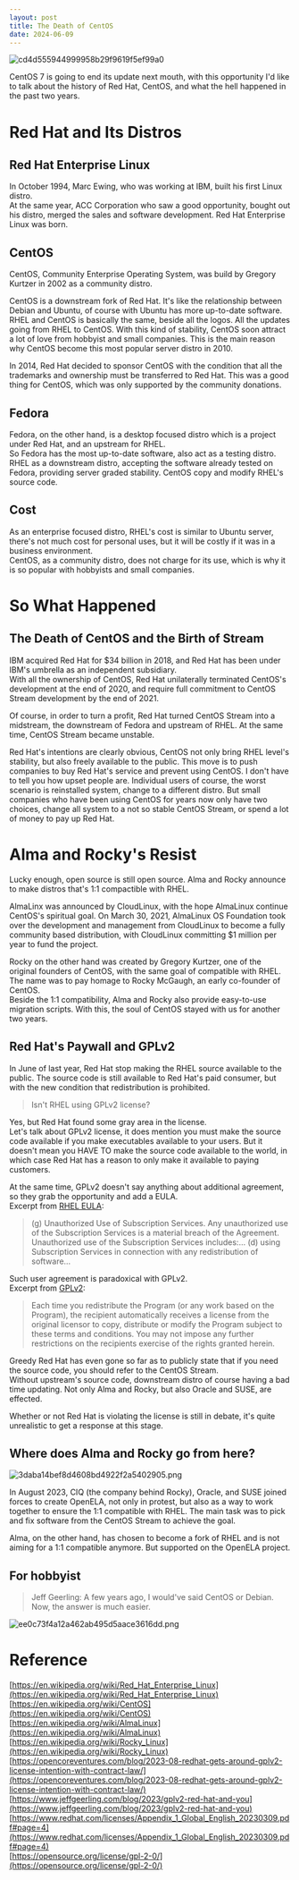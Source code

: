 ```yaml
---
layout: post
title: The Death of CentOS
date: 2024-06-09
---
```

![cd4d555944999958b29f9619f5ef99a0](/assets/img/2024-06-09-the-death-of-centos/cd4d555944999958b29f9619f5ef99a0.webp)

CentOS 7 is going to end its update next mouth, with this opportunity I'd like to talk about the history of Red Hat, CentOS, and what the hell happened in the past two years.

# Red Hat and Its Distros
## Red Hat Enterprise Linux
In October 1994, Marc Ewing, who was working at IBM, built his first Linux distro.  
At the same year, ACC Corporation who saw a good opportunity, bought out his distro, merged the sales and software development. Red Hat Enterprise Linux was born.

## CentOS
CentOS, Community Enterprise Operating System, was build by Gregory Kurtzer in 2002 as a community distro.

CentOS is a downstream fork of Red Hat. It's like the relationship between Debian and Ubuntu, of course with Ubuntu has more up-to-date software. RHEL and CentOS is basically the same, beside all the logos. All the updates going from RHEL to CentOS. With this kind of stability, CentOS soon attract a lot of love from hobbyist and small companies. This is the main reason why CentOS become this most popular server distro in 2010.

In 2014, Red Hat decided to sponsor CentOS with the condition that all the trademarks and ownership must be transferred to Red Hat. This was a good thing for CentOS, which was only supported by the community donations.

## Fedora
Fedora, on the other hand, is a desktop focused distro which is a project under Red Hat, and an upstream for RHEL.  
So Fedora has the most up-to-date software, also act as a testing distro.  
RHEL as a downstream distro, accepting the software already tested on Fedora, providing server graded stability. CentOS copy and modify RHEL's source code.

## Cost
As an enterprise focused distro, RHEL's cost is similar to Ubuntu server, there's not much cost for personal uses, but it will be costly if it was in a business environment.  
CentOS, as a community distro, does not charge for its use, which is why it is so popular with hobbyists and small companies.

# So What Happened
## The Death of CentOS and the Birth of Stream
IBM acquired Red Hat for $34 billion in 2018, and Red Hat has been under IBM's umbrella as an independent subsidiary.  
With all the ownership of CentOS, Red Hat unilaterally terminated CentOS's development at the end of 2020, and require full commitment to CentOS Stream development by the end of 2021.

Of course, in order to turn a profit, Red Hat turned CentOS Stream into a midstream, the downstream of Fedora and upstream of RHEL. At the same time, CentOS Stream became unstable.

Red Hat's intentions are clearly obvious, CentOS not only bring RHEL level's stability, but also freely available to the public. This move is to push companies to buy Red Hat's service and prevent using CentOS. I don't have to tell you how upset people are. Individual users of course, the worst scenario is reinstalled system, change to a different distro. But small companies who have been using CentOS for years now only have two choices, change all system to a not so stable CentOS Stream, or spend a lot of money to pay up Red Hat.

# Alma and Rocky's Resist
Lucky enough, open source is still open source. Alma and Rocky announce to make distros that's 1:1 compactible with RHEL.

AlmaLinx was announced by CloudLinux, with the hope AlmaLinux continue CentOS's spiritual goal. On March 30, 2021, AlmaLinux OS Foundation took over the development and management from CloudLinux to become a fully community based distribution, with CloudLinux committing $1 million per year to fund the project.

Rocky on the other hand was created by Gregory Kurtzer, one of the original founders of CentOS, with the same goal of compatible with RHEL. The name was to pay homage to Rocky McGaugh, an early co-founder of CentOS.  
Beside the 1:1 compatibility, Alma and Rocky also provide easy-to-use migration scripts. With this, the soul of CentOS stayed with us for another two years.

## Red Hat's Paywall and GPLv2
In June of last year, Red Hat stop making the RHEL source available to the public. The source code is still available to Red Hat's paid consumer, but with the new condition that redistribution is prohibited. 
> Isn't RHEL using GPLv2 license?

Yes, but Red Hat found some gray area in the license.  
Let's talk about GPLv2 license, it does mention you must make the source code available if you make executables available to your users. But it doesn't mean you HAVE TO make the source code available to the world, in which case Red Hat has a reason to only make it available to paying customers.

At the same time, GPLv2 doesn't say anything about additional agreement, so they grab the opportunity and add a EULA.  
Excerpt from [RHEL EULA](https://www.redhat.com/licenses/Appendix_1_Global_English_20230309.pdf#page=4):
> (g) Unauthorized Use of Subscription Services. Any unauthorized use of the Subscription Services is a material breach of the Agreement. Unauthorized use of the Subscription Services includes:… (d) using Subscription Services in connection with any redistribution of software…

Such user agreement is paradoxical with GPLv2.  
Excerpt from [GPLv2](https://opensource.org/license/gpl-2-0/):
> Each time you redistribute the Program (or any work based on the Program), the recipient automatically receives a license from the original licensor to copy, distribute or modify the Program subject to these terms and conditions. You may not impose any further restrictions on the recipients exercise of the rights granted herein.

Greedy Red Hat has even gone so far as to publicly state that if you need the source code, you should refer to the CentOS Stream.  
Without upstream's source code, downstream distro of course having a bad time updating. Not only Alma and Rocky, but also Oracle and SUSE, are effected.

Whether or not Red Hat is violating the license is still in debate, it's quite unrealistic to get a response at this stage.

## Where does Alma and Rocky go from here?
![3daba14bef8d4608bd4922f2a5402905.png](/assets/img/2024-06-09-the-death-of-centos/3daba14bef8d4608bd4922f2a5402905.webp)

In August 2023, CIQ (the company behind Rocky), Oracle, and SUSE joined forces to create OpenELA, not only in protest, but also as a way to work together to ensure the 1:1 compatible with RHEL. The main task was to pick and fix software from the CentOS Stream to achieve the goal.

Alma, on the other hand, has chosen to become a fork of RHEL and is not aiming for a 1:1 compatible anymore. But supported on the OpenELA project.

## For hobbyist
> Jeff Geerling: A few years ago, I would've said CentOS or Debian. Now, the answer is much easier.

![ee0c73f4a12a462ab495d5aace3616dd.png](/assets/img/2024-06-09-the-death-of-centos/ee0c73f4a12a462ab495d5aace3616dd.webp)

# Reference
[https://en.wikipedia.org/wiki/Red_Hat_Enterprise_Linux](https://en.wikipedia.org/wiki/Red_Hat_Enterprise_Linux)  
[https://en.wikipedia.org/wiki/CentOS](https://en.wikipedia.org/wiki/CentOS)  
[https://en.wikipedia.org/wiki/AlmaLinux](https://en.wikipedia.org/wiki/AlmaLinux)  
[https://en.wikipedia.org/wiki/Rocky_Linux](https://en.wikipedia.org/wiki/Rocky_Linux)  
[https://opencoreventures.com/blog/2023-08-redhat-gets-around-gplv2-license-intention-with-contract-law/](https://opencoreventures.com/blog/2023-08-redhat-gets-around-gplv2-license-intention-with-contract-law/)  
[https://www.jeffgeerling.com/blog/2023/gplv2-red-hat-and-you](https://www.jeffgeerling.com/blog/2023/gplv2-red-hat-and-you)  
[https://www.redhat.com/licenses/Appendix_1_Global_English_20230309.pdf#page=4](https://www.redhat.com/licenses/Appendix_1_Global_English_20230309.pdf#page=4)  
[https://opensource.org/license/gpl-2-0/](https://opensource.org/license/gpl-2-0/)
